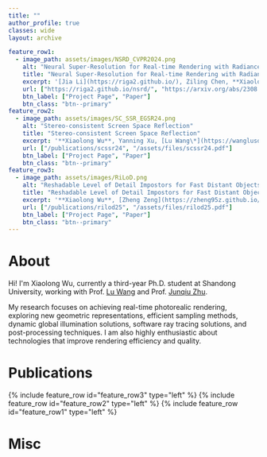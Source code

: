 ```yaml
---
title: ""
author_profile: true
classes: wide
layout: archive

feature_row1:
  - image_path: assets/images/NSRD_CVPR2024.png
    alt: "Neural Super-Resolution for Real-time Rendering with Radiance Demodulation"
    title: "Neural Super-Resolution for Real-time Rendering with Radiance Demodulation"
    excerpt: '[Jia Li](https://riga2.github.io/), Ziling Chen, **Xiaolong Wu**, [Lu Wang\*](https://wanglusdu.github.io/), [Beibei Wang\*](https://wangningbei.github.io/), [Lei Zhang](https://www4.comp.polyu.edu.hk/~cslzhang/)<br>CVPR, 2024.'
    url: ["https://riga2.github.io/nsrd/", "https://arxiv.org/abs/2308.06699"]
    btn_label: ["Project Page", "Paper"]
    btn_class: "btn--primary"
feature_row2:
  - image_path: assets/images/SC_SSR_EGSR24.png
    alt: "Stereo-consistent Screen Space Reflection"
    title: "Stereo-consistent Screen Space Reflection"
    excerpt: '**Xiaolong Wu**, Yanning Xu, [Lu Wang\*](https://wanglusdu.github.io/)<br>Computer Graphics Forum (Eurographics Symposium on Rendering 2024), 2024.'
    url: ["/publications/scssr24", "/assets/files/scssr24.pdf"]
    btn_label: ["Project Page", "Paper"]
    btn_class: "btn--primary"
feature_row3:
  - image_path: assets/images/RiLoD.png
    alt: "Reshadable Level of Detail Impostors for Fast Distant Objects Rendering"
    title: "Reshadable Level of Detail Impostors for Fast Distant Objects Rendering"
    excerpt: '**Xiaolong Wu**, [Zheng Zeng](https://zheng95z.github.io/), [Junqiu Zhu\*](https://junqiuzhu.github.io/), [Lu Wang\*](https://wanglusdu.github.io/)<br>Computer Graphics Forum (Eurographics Symposium on Rendering 2025), 2025.'
    url: ["/publications/rilod25", "/assets/files/rilod25.pdf"]
    btn_label: ["Project Page", "Paper"]
    btn_class: "btn--primary"
---
```


# About
Hi! I'm Xiaolong Wu, currently a third-year Ph.D. student at Shandong University, working with Prof. [Lu Wang](https://wanglusdu.github.io/) and Prof. [Junqiu Zhu](https://junqiuzhu.github.io/). 

My research focuses on achieving real-time photorealic rendering, exploring new geometric representations, efficient sampling methods, dynamic global illumination solutions, software ray tracing solutions, and post-processing techniques. I am also highly enthusiastic about technologies that improve rendering efficiency and quality.
# Publications

{% include feature_row id="feature_row3" type="left" %}
{% include feature_row id="feature_row2" type="left" %}
{% include feature_row id="feature_row1" type="left" %}

# Misc
